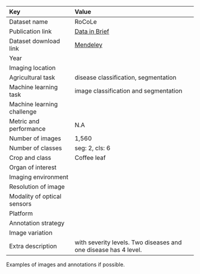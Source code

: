 
| Key                         | Value                                                                                           |
|:----------------------------|:------------------------------------------------------------------------------------------------|
| Dataset name                | RoCoLe                                                                                          |
| Publication link            | [Data in Brief](https://www.sciencedirect.com/science/article/pii/S2352340919307693?via%3Dihub) |
| Dataset download link       | [Mendeley](https://data.mendeley.com/datasets/c5yvn32dzg/2)                                     |
| Year                        |                                                                                                 |
| Imaging location            |                                                                                                 |
| Agricultural task           | disease classification, segmentation                                                            |
| Machine learning task       | image classification and segmentation                                                           |
| Machine learning challenge  |                                                                                                 |
| Metric and performance      | N.A                                                                                             |
| Number of images            | 1,560                                                                                           |
| Number of classes           | seg: 2, cls: 6                                                                                  |
| Crop and class              | Coffee leaf                                                                                     |
| Organ of interest           |                                                                                                 |
| Imaging environment         |                                                                                                 |
| Resolution of image         |                                                                                                 |
| Modality of optical sensors |                                                                                                 |
| Platform                    |                                                                                                 |
| Annotation strategy         |                                                                                                 |
| Image variation             |                                                                                                 |
| Extra description           | with severity levels. Two diseases and one disease has 4 level.                                 |


Examples of images and annotations if possible.
